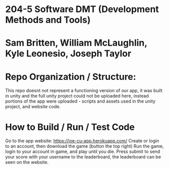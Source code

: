 # 204-5 Software DMT (Development Methods and Tools)

# Sam Britten, William McLaughlin, Kyle Leonesio, Joseph Taylor

# Repo Organization / Structure:
This repo doesnt not represent a functioning version of our app, it was built in unity and the full unity project could not be uploaded here,
instead portions of the app were uploaded - scripts and assets used in the unity project, and website code.

# How to Build / Run / Test Code
Go to the app website: https://joe-cu-app.herokuapp.com/
Create or login to an account, then download the game (button the top right)
Run the game, login to your account in game, and play until you die.
Press submit to send your score with your username to the leaderboard, the leaderboard can be seen on the website.

